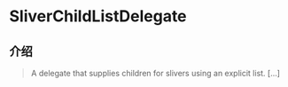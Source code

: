 # SliverChildListDelegate

## 介绍

> A delegate that supplies children for slivers using an explicit list. [...]
